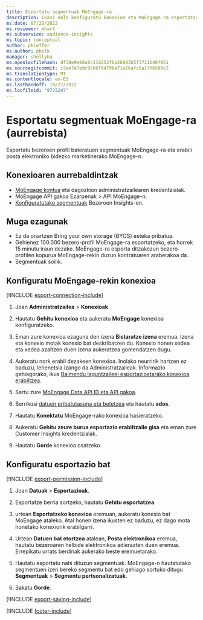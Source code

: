 ```yaml
---
title: Esportatu segmentuak MoEngage-ra
description: Ikasi nola konfiguratu konexioa eta MoEngage-ra esportatzen.
ms.date: 07/26/2022
ms.reviewer: mhart
ms.subservice: audience-insights
ms.topic: conceptual
author: pkieffer
ms.author: philk
manager: shellyha
ms.openlocfilehash: df38e9e88a9c116252fba26983b5f3711b46f051
ms.sourcegitcommit: c3ae7e7e0c9566f9479ba71a26afc5a17fb589c2
ms.translationtype: MT
ms.contentlocale: eu-ES
ms.lasthandoff: 10/27/2022
ms.locfileid: "9725247"
---
```

# <a name="export-segments-to-moengage-preview"></a>Esportatu segmentuak MoEngage-ra (aurrebista)

Esportatu bezeroen profil bateratuen segmentuak MoEngage-ra eta erabili posta elektroniko bidezko marketinerako MoEngage-n.

## <a name="prerequisites-for-a-connection"></a>Konexioaren aurrebaldintzak

- [MoEngage kontua](https://www.moengage.com/) eta dagozkion administratzailearen kredentzialak.
- MoEngage API gakoa Ezarpenak > API MoEngage-n.
- [Konfiguratutako segmentuak](segments.md) Bezeroen Insights-en.

## <a name="known-limitations"></a>Muga ezagunak

- Ez da onartzen Bring your own storage (BYOS) esteka pribatua.
- Gehienez 100.000 bezero-profil MoEngage-ra esportatzeko, eta horrek 15 minutu iraun dezake. MoEngage-ra esporta ditzakezun bezero-profilen kopurua MoEngage-rekin duzun kontratuaren araberakoa da.
- Segmentuak soilik.

## <a name="set-up-connection-to-moengage"></a>Konfiguratu MoEngage-rekin konexioa

[!INCLUDE [export-connection-include](includes/export-connection-admn.md)]

1. Joan **Administratzailea** > **Konexioak**.

1. Hautatu **Gehitu konexioa** eta aukeratu **MoEngage** konexioa konfiguratzeko.

1. Eman zure konexioa ezaguna den izena **Bistaratze izena** eremua. Izena eta konexio motak konexio bat deskribatzen du. Konexio honen xedea eta xedea azaltzen duen izena aukeratzea gomendatzen dugu.

1. Aukeratu nork erabil dezakeen konexioa. Inolako neurririk hartzen ez baduzu, lehenetsia izango da Administratzaileak. Informazio gehiagorako, ikus [Baimendu laguntzaileei esportazioetarako konexioa erabiltzea](connections.md#allow-contributors-to-use-a-connection-for-exports).

1. Sartu zure [MoEngage Data API ID eta API gakoa](https://developers.moengage.com/hc/articles/4404674776724-Overview#:~:text=Navigate%20to%20Settings%20%3E%20APIs%20%3E%20DATA,ID%20Password%20%2D%20DATA%20API%20KEY).

1. Berrikusi [datuen pribatutasuna eta betetzea](connections.md#data-privacy-and-compliance) eta hautatu **ados**.

1. Hautatu **Konektatu** MoEngage-rako konexioa hasieratzeko.

1. Aukeratu **Gehitu zeure burua esportazio erabiltzaile gisa** eta eman zure Customer Insights kredentzialak.

1. Hautatu **Gorde** konexioa osatzeko.

## <a name="configure-an-export"></a>Konfiguratu esportazio bat

[!INCLUDE [export-permission-include](includes/export-permission.md)]

1. Joan **Datuak** > **Esportazioak**.

1. Esportatze berria sortzeko, hautatu **Gehitu esportatzea**.

1. urtean **Esportatzeko konexioa** eremuan, aukeratu konexio bat MoEngage ataleko. Atal honen izena ikusten ez baduzu, ez dago mota honetako konexiorik erabilgarri.

1. Urtean **Datuen bat etortzea** atalean, **Posta elektronikoa** eremua, hautatu bezeroaren helbide elektronikoa adierazten duen eremua. Errepikatu urrats berdinak aukerako beste eremuetarako.

1. Hautatu esportatu nahi dituzun segmentuak. MoEngage-n hautatutako segmentuen izen bereko segmentu bat edo gehiago sortuko ditugu **Segmentuak** > **Segmentu pertsonalizatuak**.

1. Sakatu **Gorde**.

[!INCLUDE [export-saving-include](includes/export-saving.md)]

[!INCLUDE [footer-include](includes/footer-banner.md)]
